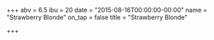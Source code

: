 +++
abv = 6.5
ibu = 20
date = "2015-08-16T00:00:00-00:00"
name = "Strawberry Blonde"
on_tap = false
title = "Strawberry Blonde"

+++
